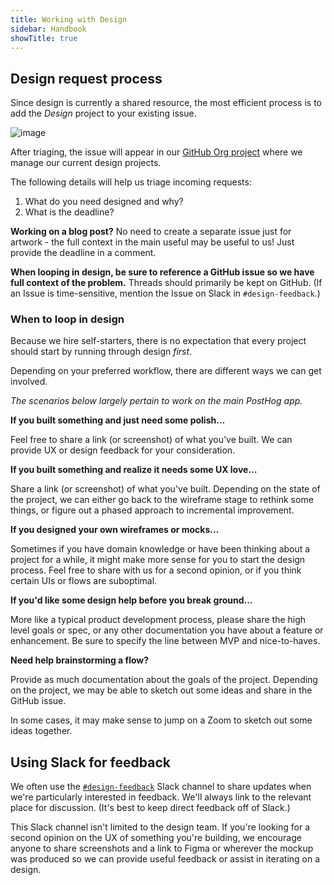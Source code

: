 ```yaml
---
title: Working with Design
sidebar: Handbook
showTitle: true
---
```


## Design request process

Since design is currently a shared resource, the most efficient process is to add the _Design_ project to your existing issue.

![image](https://user-images.githubusercontent.com/154479/114764251-b759b500-9d31-11eb-9767-c9fd9aad25b2.png)

After triaging, the issue will appear in our [GitHub Org project](https://github.com/orgs/PostHog/projects/3) where we manage our current design projects.

The following details will help us triage incoming requests:

1. What do you need designed and why?
1. What is the deadline?

**Working on a blog post?**  No need to create a separate issue just for artwork - the full context in the main useful may be useful to us! Just provide the deadline in a comment.

**When looping in design, be sure to reference a GitHub issue so we have full context of the problem.** Threads should primarily be kept on GitHub. (If an Issue is time-sensitive, mention the Issue on Slack in `#design-feedback`.)

### When to loop in design

Because we hire self-starters, there is no expectation that every project should start by running through design _first_.

Depending on your preferred workflow, there are different ways we can get involved.

_The scenarios below largely pertain to work on the main PostHog app._

**If you built something and just need some polish...**

Feel free to share a link (or screenshot) of what you've built. We can provide UX or design feedback for your consideration.

**If you built something and realize it needs some UX love...**

Share a link (or screenshot) of what you've built. Depending on the state of the project, we can either go back to the wireframe stage to rethink some things, or figure out a phased approach to incremental improvement.

**If you designed your own wireframes or mocks...**

Sometimes if you have domain knowledge or have been thinking about a project for a while, it might make more sense for you to start the design process. Feel free to share with us for a second opinion, or if you think certain UIs or flows are suboptimal.

**If you'd like some design help before you break ground...**

More like a typical product development process, please share the high level goals or spec, or any other documentation you have about a feature or enhancement. Be sure to specify the line between MVP and nice-to-haves.

**Need help brainstorming a flow?**

Provide as much documentation about the goals of the project. Depending on the project, we may be able to sketch out some ideas and share in the GitHub issue.

In some cases, it may make sense to jump on a Zoom to sketch out some ideas together.

## Using Slack for feedback

We often use the [`#design-feedback`](https://posthog.slack.com/messages/design-feedback) Slack channel to share updates when we're particularly interested in feedback. We'll always link to the relevant place for discussion. (It's best to keep direct feedback off of Slack.)

This Slack channel isn't limited to the design team. If you're looking for a second opinion on the UX of something you're building, we encourage anyone to share screenshots and a link to Figma or wherever the mockup was produced so we can provide useful feedback or assist in iterating on a design.
